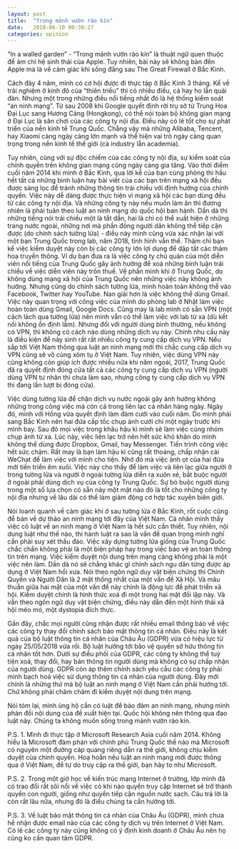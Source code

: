 ```yaml
---
layout: post
title:  "Trong mảnh vườn rào kín"
date:   2018-06-10 00:38:27
categories: opinion
---
```

“In a walled garden” - “Trong mảnh vườn rào kín” là thuật ngữ quen thuộc để ám chỉ hệ sinh thái của Apple. Tuy nhiên, bài này sẽ không bàn đến Apple mà là về cảm giác khi sống đằng sau The Great Firewall ở Bắc Kinh.

Cách đây 4 năm, mình có cơ hội được đi thực tập ở Bắc Kinh 3 tháng. Kể về trải nghiệm ở kinh đô của “thiên triều” thì có nhiều điều, cả hay ho lẫn quái đản. Nhưng một trong những điều nổi tiếng nhất đó là hệ thống kiểm soát “an ninh mạng”. Từ sau 2008 khi Google quyết định rời trụ sở từ Trung Hoa Đại Lục sang Hương Cảng (Hongkong), có thể nói toàn bộ không gian mạng ở Đại Lục là sân chơi của các công ty nội địa. Điều này có lẽ tốt cho sự phát triển của nền kinh tế Trung Quốc. Chẳng vậy mà những Alibaba, Tencent, hay Xiaomi càng ngày càng lớn mạnh và thể hiện vai trò ngày càng quan trọng trong nền kinh tế thế giới (cả industry lẫn academia). 

Tuy nhiên, cùng với sự độc chiếm của các công ty nội địa, sự kiểm soát của chính quyền trên không gian mạng cũng ngày càng gia tăng. Vào thời điểm cuối năm 2014 khi mình ở Bắc Kinh, qua lời kể của bạn cùng phòng thì hầu hết tất cả những bình luận hay bài viết của các bạn trên mạng xã hội đều được sàng lọc để tránh những thông tin trái chiều với định hướng của chính quyền. Việc này dễ dàng được thực hiện vì mạng xã hội các bạn dùng đều từ các công ty nội địa. Và những công ty này nếu muốn làm ăn thì đương nhiên là phải tuân theo luật an ninh mạng do quốc hội ban hành. Dần dà thì những tiếng nói trái chiều một là tắt dần, hai là chỉ có thể xuất hiện ở những trang nước ngoài, những nơi mà phần đông người dân không thể tiếp cận được (do chính sách tường lửa) - điều này mình cũng vừa xác nhận lại với một bạn Trung Quốc trong lab, năm 2018, tình hình vẫn thế. Thậm chí bạn kể việc kiểm duyệt này còn bị các công ty lớn lợi dụng để dập tắt các thảm hoạ truyền thông. Ví dụ bạn đưa ra là việc công ty chủ quản của một diễn viên nổi tiếng của Trung Quốc gây ảnh hưởng để xoá những bình luận trái chiều về việc diễn viên này trốn thuế. Về phần mình khi ở Trung Quốc, do không dùng mạng xã hội của Trung Quốc nên những việc này không ảnh hưởng. Nhưng cũng do chính sách tường lửa, mình hoàn toàn không thể vào Facebook, Twitter hay YouTube. Nan giải hơn là việc không thể dùng Gmail. Việc này quan trọng với công việc của mình do phòng lab ở Nhật làm việc hoàn toàn dùng Gmail, Google Docs. Cũng may là lab mình có sẵn VPN (một cách lách qua tường lửa) nên mình vẫn có thể làm việc với lab từ xa (dù kết nối không ổn định lắm). Nhưng đối với người dùng bình thường, nếu không có VPN, thì không có cách nào dùng những dịch vụ này. Chính nhu cầu này là điều kiện để nảy sinh rất rất nhiều công ty cung cấp dịch vụ VPN. Nếu sắp tới Việt Nam thông qua luật an ninh mạng mới thì chắc cung cấp dịch vụ VPN cũng sẽ vô cùng xôm tụ ở Việt Nam. Tuy nhiên, việc dùng VPN này cũng không còn giúp ích được nhiều nữa khi năm ngoái, 2017, Trung Quốc đã ra quyết định đóng cửa tất cả các công ty cung cấp dịch vụ VPN (người dùng VPN tư nhân thì chưa làm sao, nhưng công ty cung cấp dịch vụ VPN thì đang lần lượt bị đóng cửa). 

Việc dùng tường lửa để chặn dịch vụ nước ngoài gây ảnh hưởng không những trong công việc mà còn cả trong liên lạc cá nhân hàng ngày. Ngày đó, mình với Hồng vừa quyết định làm đám cưới vào cuối năm. Do mình phải sang Bắc Kinh nên hai đứa cấp tốc chụp ảnh cưới chỉ một ngày trước khi mình bay. Sau đó mọi việc trong khâu hậu kì mình sẽ làm việc cùng nhóm chụp ảnh từ xa. Lúc này, việc liên lạc trở nên hết sức khó khăn do mình không thể dùng được Dropbox, Gmail, hay Messenger. Tiến trình công việc hết sức chậm. Rất may là bạn làm hậu kì cũng rất thoáng, chấp nhận cài WeChat để làm việc với mình cho tiện. Nhờ đó mà việc ảnh ọt của hai đứa mới tiến triển êm xuôi. Việc này cho thấy để làm việc và liên lạc giữa người ở trong tường lửa và người ở ngoài tường lửa diễn ra xuôn xẻ, bắt buộc người ở ngoài phải dùng dịch vụ của công ty Trung Quốc. Sự bó buộc người dùng trong một số lựa chọn có sẵn này một mặt nào đó là tốt cho những công ty nội địa nhưng về lâu dài có thể làm giảm động cơ hợp tác xuyên biên giới.

Nói loanh quanh về cảm giác khi ở sau tường lửa ở Bắc Kinh, rốt cuộc cũng để bàn về dự thảo an ninh mạng tới đây của Việt Nam. Cá nhân mình thấy việc có luật về an ninh mạng ở Việt Nam là hết sức cần thiết. Tuy nhiên, nội dung luật như thế nào, thi hành luật ra sao là vấn đề quan trọng mình nghĩ cần phải suy xét thấu đáo. Việc xây dựng tường lửa giống của Trung Quốc chắc chắn không phải là một biện pháp hay trong việc bảo vệ an toàn thông tin trên mạng. Việc kiểm duyệt nội dung trên mạng càng không phải là một việc nên làm. Dần dà nó sẽ chẳng khác gì chính sách ngu dân từng được áp dụng ở Việt Nam hồi xưa. Nói theo ngôn ngữ duy vật biện chứng thì Chính Quyền và Người Dân là 2 mặt thống nhất của một vấn đề Xã Hội. Và mâu thuẫn giữa hai mặt của một vấn đề này chính là động lực để phát triển xã hội. Kiểm duyệt chính là hình thức xoá đi một trong hai mặt đối lập này. Và vẫn theo ngôn ngữ duy vật biện chứng, điều này dẫn đến một hình thái xã hội méo mó, một dystopia đích thực. 

Gần đây, chắc mọi người cũng nhận được rất nhiều email thông báo về việc các công ty thay đổi chính sách bảo mặt thông tin cá nhân. Điều này là kết quả của bộ luật thông tin cá nhân của Châu Âu (GDPR) vừa có hiệu lực từ ngày 25/05/2018 vừa rồi. Bộ luật hướng tới bảo vệ quyền sở hữu thông tin cá nhân tốt hơn. Dưới sự điều phối của GDPR, các công ty không thể tuỳ tiện xoá, thay đổi, hay bán thông tin người dùng mà không có sự chấp nhận của người dùng. GDPR còn áp thêm chính sách yêu cầu các công ty phải minh bạch hoá việc sử dụng thông tin cá nhân của người dùng. Đây mới chính là những thứ mà bộ luật an ninh mạng ở Việt Nam cần phải hướng tới. Chứ không phải chăm chăm đi kiểm duyệt nội dung trên mạng.

Nói tóm lại, mình ủng hộ cần có luật để bảo đảm an ninh mạng, nhưng mình phản đối nội dung của đề xuất hiện tại. Quốc hội không nên thông qua đạo luật này. Chúng ta không muốn sống trong mảnh vườn rào kín.

P.S. 1. Mình đi thực tập ở Microsoft Research Asia cuối năm 2014. Không hiểu là Microsoft đàm phán với chính phủ Trung Quốc thế nào mà Microsoft có nguyên một đường cáp quang riêng dẫn ra thế giới, không chịu kiểm duyệt của chính quyền. Hoạ hoằn nếu luật an ninh mạng mới được thông qua ở Việt Nam, để tự do truy cập ra thế giới, bạn hãy to như Microsoft.

P.S. 2. Trong một giờ học về kiến trúc mạng Internet ở trường, lớp mình đã có trao đổi rất sôi nổi về việc có khi nào quyền truy cập Internet sẽ trở thành quyền con người, giống như quyền tiếp cận nguồn nước sạch. Câu trả lời là còn rất lâu nữa, nhưng đó là điều chúng ta cần hướng tới.

P.S. 3. Về luật bảo mật thông tin cá nhân của Châu Âu (GDPR), mình chưa hề nhận được email nào của các công ty dịch vụ trên Internet ở Việt Nam. Có lẽ các công ty này cũng không có ý định kinh doanh ở Châu Âu nên họ cũng ko cần quan tâm GDPR.